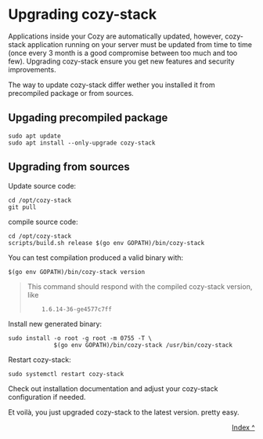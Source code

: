 # Upgrading cozy-stack

Applications inside your Cozy are automatically updated, however, cozy-stack application running on your server must be updated from time to time (once every 3 month is a good compromise between too much and too few). Upgrading cozy-stack ensure you get new features and security improvements.

The way to update cozy-stack differ wether you installed it from precompiled package or from sources.

## Upgading precompiled package

    sudo apt update
    sudo apt install --only-upgrade cozy-stack

## Upgrading from sources

Update source code:

    cd /opt/cozy-stack
    git pull

compile source code:

    cd /opt/cozy-stack
    scripts/build.sh release $(go env GOPATH)/bin/cozy-stack

You can test compilation produced a valid binary with:

    $(go env GOPATH)/bin/cozy-stack version

> This command should respond with the compiled cozy-stack version, like
>
> ```
>     1.6.14-36-ge4577c7ff
> ```

Install new generated binary:

    sudo install -o root -g root -m 0755 -T \
                 $(go env GOPATH)/bin/cozy-stack /usr/bin/cozy-stack

Restart cozy-stack:

    sudo systemctl restart cozy-stack

Check out installation documentation and adjust your cozy-stack configuration if needed.

Et voilà, you just upgraded cozy-stack to the latest version. pretty easy.

<div style="text-align: right">
  <a href="../">Index ^</a>
</div>
